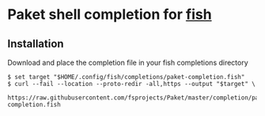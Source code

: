 # Paket shell completion for [fish](https://fishshell.com)

## Installation
Download and place the completion file in your fish completions directory
```fish
$ set target "$HOME/.config/fish/completions/paket-completion.fish"
$ curl --fail --location --proto-redir -all,https --output "$target" \
  https://raw.githubusercontent.com/fsprojects/Paket/master/completion/paket-completion.fish
```
